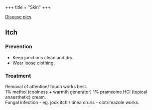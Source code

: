 +++
title = "Skin"
+++

[Disease pics](https://www.healthline.com/health/scaling-skin)

## Itch
### Prevention
- Keep junctions clean and dry. 
- Wear loose clothing.

### Treatment
Removal of attention/ touch works best.  
1% methol (coolness + warmth generator) 1% pramxoine HCl (topical anaesthetic) cream.  
Fungal infection - eg. jock itch / tinea cruris - clotrimazole works.

